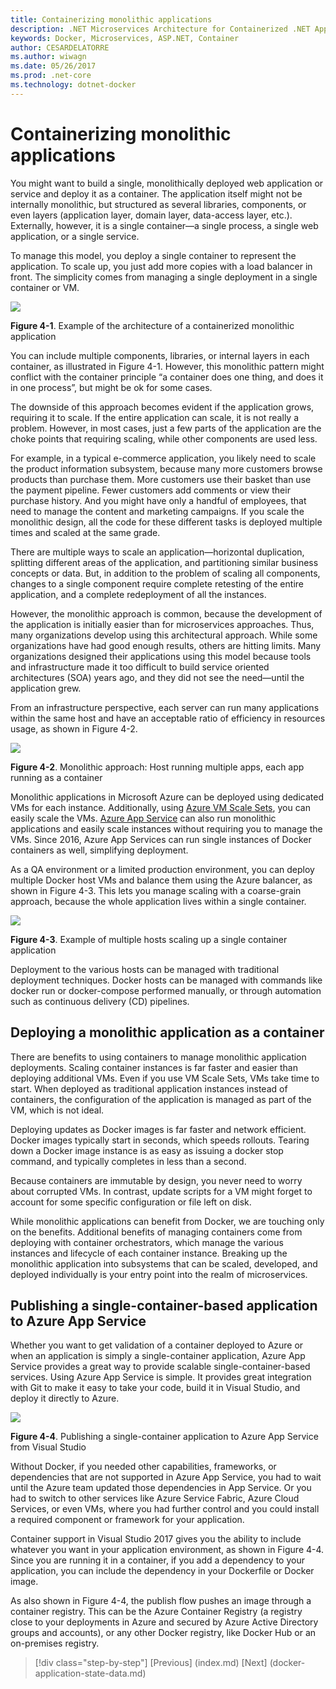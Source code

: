 ```yaml
---
title: Containerizing monolithic applications
description: .NET Microservices Architecture for Containerized .NET Applications | Containerizing monolithic applications
keywords: Docker, Microservices, ASP.NET, Container
author: CESARDELATORRE
ms.author: wiwagn
ms.date: 05/26/2017
ms.prod: .net-core
ms.technology: dotnet-docker
---
```

# Containerizing monolithic applications

You might want to build a single, monolithically deployed web application or service and deploy it as a container. The application itself might not be internally monolithic, but structured as several libraries, components, or even layers (application layer, domain layer, data-access layer, etc.). Externally, however, it is a single container—a single process, a single web application, or a single service.

To manage this model, you deploy a single container to represent the application. To scale up, you just add more copies with a load balancer in front. The simplicity comes from managing a single deployment in a single container or VM.

![](./media/image1.png)

**Figure 4-1**. Example of the architecture of a containerized monolithic application

You can include multiple components, libraries, or internal layers in each container, as illustrated in Figure 4-1. However, this monolithic pattern might conflict with the container principle “a container does one thing, and does it in one process”, but might be ok for some cases.

The downside of this approach becomes evident if the application grows, requiring it to scale. If the entire application can scale, it is not really a problem. However, in most cases, just a few parts of the application are the choke points that requiring scaling, while other components are used less.

For example, in a typical e-commerce application, you likely need to scale the product information subsystem, because many more customers browse products than purchase them. More customers use their basket than use the payment pipeline. Fewer customers add comments or view their purchase history. And you might have only a handful of employees, that need to manage the content and marketing campaigns. If you scale the monolithic design, all the code for these different tasks is deployed multiple times and scaled at the same grade.

There are multiple ways to scale an application—horizontal duplication, splitting different areas of the application, and partitioning similar business concepts or data. But, in addition to the problem of scaling all components, changes to a single component require complete retesting of the entire application, and a complete redeployment of all the instances.

However, the monolithic approach is common, because the development of the application is initially easier than for microservices approaches. Thus, many organizations develop using this architectural approach. While some organizations have had good enough results, others are hitting limits. Many organizations designed their applications using this model because tools and infrastructure made it too difficult to build service oriented architectures (SOA) years ago, and they did not see the need—until the application grew.

From an infrastructure perspective, each server can run many applications within the same host and have an acceptable ratio of efficiency in resources usage, as shown in Figure 4-2.

![](./media/image2.png)

**Figure 4-2**. Monolithic approach: Host running multiple apps, each app running as a container

Monolithic applications in Microsoft Azure can be deployed using dedicated VMs for each instance. Additionally, using [Azure VM Scale Sets](https://docs.microsoft.com/azure/virtual-machine-scale-sets/), you can easily scale the VMs. [Azure App Service](https://azure.microsoft.com/services/app-service/) can also run monolithic applications and easily scale instances without requiring you to manage the VMs. Since 2016, Azure App Services can run single instances of Docker containers as well, simplifying deployment.

As a QA environment or a limited production environment, you can deploy multiple Docker host VMs and balance them using the Azure balancer, as shown in Figure 4-3. This lets you manage scaling with a coarse-grain approach, because the whole application lives within a single container.

![](./media/image3.png)

**Figure 4-3**. Example of multiple hosts scaling up a single container application

Deployment to the various hosts can be managed with traditional deployment techniques. Docker hosts can be managed with commands like docker run or docker-compose performed manually, or through automation such as continuous delivery (CD) pipelines.

## Deploying a monolithic application as a container

There are benefits to using containers to manage monolithic application deployments. Scaling container instances is far faster and easier than deploying additional VMs. Even if you use VM Scale Sets, VMs take time to start. When deployed as traditional application instances instead of containers, the configuration of the application is managed as part of the VM, which is not ideal.

Deploying updates as Docker images is far faster and network efficient. Docker images typically start in seconds, which speeds rollouts. Tearing down a Docker image instance is as easy as issuing a docker stop command, and typically completes in less than a second.

Because containers are immutable by design, you never need to worry about corrupted VMs. In contrast, update scripts for a VM might forget to account for some specific configuration or file left on disk.

While monolithic applications can benefit from Docker, we are touching only on the benefits. Additional benefits of managing containers come from deploying with container orchestrators, which manage the various instances and lifecycle of each container instance. Breaking up the monolithic application into subsystems that can be scaled, developed, and deployed individually is your entry point into the realm of microservices.

## Publishing a single-container-based application to Azure App Service

Whether you want to get validation of a container deployed to Azure or when an application is simply a single-container application, Azure App Service provides a great way to provide scalable single-container-based services. Using Azure App Service is simple. It provides great integration with Git to make it easy to take your code, build it in Visual Studio, and deploy it directly to Azure.

![](./media/image4.png)

**Figure 4-4**. Publishing a single-container application to Azure App Service from Visual Studio

Without Docker, if you needed other capabilities, frameworks, or dependencies that are not supported in Azure App Service, you had to wait until the Azure team updated those dependencies in App Service. Or you had to switch to other services like Azure Service Fabric, Azure Cloud Services, or even VMs, where you had further control and you could install a required component or framework for your application.

Container support in Visual Studio 2017 gives you the ability to include whatever you want in your application environment, as shown in Figure 4-4. Since you are running it in a container, if you add a dependency to your application, you can include the dependency in your Dockerfile or Docker image.

As also shown in Figure 4-4, the publish flow pushes an image through a container registry. This can be the Azure Container Registry (a registry close to your deployments in Azure and secured by Azure Active Directory groups and accounts), or any other Docker registry, like Docker Hub or an on-premises registry.


>[!div class="step-by-step"]
[Previous] (index.md)
[Next] (docker-application-state-data.md)

